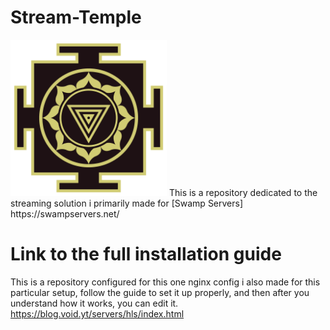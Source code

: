 # Stream-Temple
<img src="temple.png" width="250" height="250">
This is a repository dedicated to the streaming solution i primarily made for [Swamp Servers] https://swampservers.net/ 

# Link to the full installation guide
This is a repository configured for this one nginx config i also made for this particular setup, follow the guide to set it up properly, and then after you understand how it works, you can edit it.
https://blog.void.yt/servers/hls/index.html
